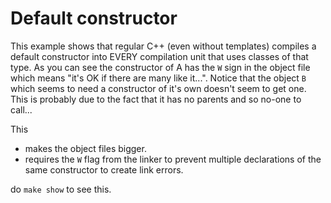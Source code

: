 # Default constructor

This example shows that regular C++ (even without templates) compiles a default constructor
into EVERY compilation unit that uses classes of that type.
As you can see the constructor of A has the ` W ` sign in the object file which means "it's OK if there are many like it...".
Notice that the object `B` which seems to need a constructor of it's own doesn't seem to get one. This is probably due to the fact that it has no parents and so no-one to call...

This
* makes the object files bigger.
* requires the `W` flag from the linker to prevent multiple declarations of the same constructor
to create link errors.

do `make show` to see this.
